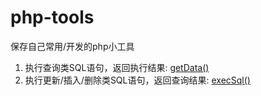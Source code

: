 # php-tools
保存自己常用/开发的php小工具

1. 执行查询类SQL语句，返回执行结果: [getData()](https://github.com/Heier2013/php-tools/blob/master/sourceCode/func/getData.func.php)
2. 执行更新/插入/删除类SQL语句，返回查询结果: [execSql()](https://github.com/Heier2013/php-tools/blob/master/sourceCode/func/execSql.func.php)
